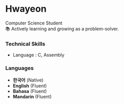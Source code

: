 # Hwayeon

Computer Science Student  
📚 Actively learning and growing as a problem-solver.  

### Technical Skills
- Language : C, Assembly

### Languages

- **한국어** (Native)  
- **English** (Fluent)
- **Bahasa** (Fluent)
- **Mandarin** (Fluent)
